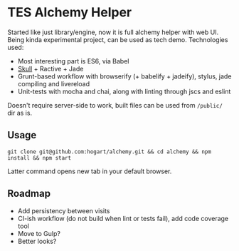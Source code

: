 TES Alchemy Helper
==================

Started like just library/engine, now it is full alchemy helper with web UI. Being kinda experimental project, can be used as tech demo. Technologies used:

* Most interesting part is ES6, via Babel
* [Skull](https://github.com/hogart/skull) + Ractive + Jade
* Grunt-based workflow with browserify (+ babelify + jadeify), stylus, jade compiling and livereload
* Unit-tests with mocha and chai, along with linting through jscs and eslint

Doesn't require server-side to work, built files can be used from `/public/` dir as is.

## Usage

`git clone git@github.com:hogart/alchemy.git && cd alchemy && npm install && npm start`

Latter command opens new tab in your default browser.

## Roadmap

* Add persistency between visits 
* CI-ish workflow (do not build when lint or tests fail), add code coverage tool
* Move to Gulp?
* Better looks?